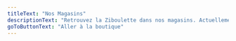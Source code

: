```yaml
---
titleText: "Nos Magasins"
descriptionText: "Retrouvez la Ziboulette dans nos magasins. Actuellement disponible à :"
goToButtonText: "Aller à la boutique"
---
```

